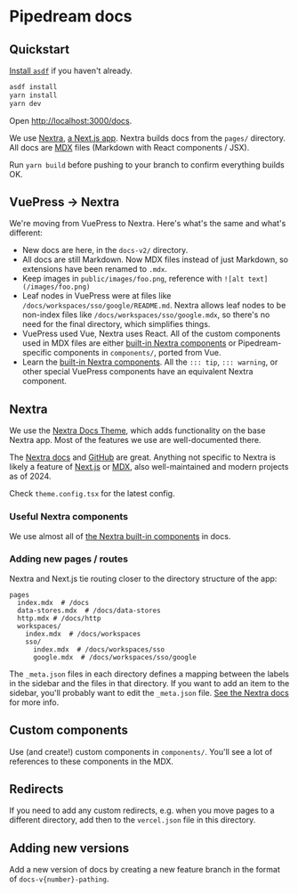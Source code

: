 # Pipedream docs

## Quickstart

[Install `asdf`](https://asdf-vm.com/guide/getting-started.html) if you haven't already.

```bash
asdf install
yarn install
yarn dev
```

Open [http://localhost:3000/docs](http://localhost:3000/docs).

We use [Nextra](https://nextra.site/docs), [a Next.js app](https://nextjs.org/docs). Nextra builds docs from the `pages/` directory. All docs are [MDX](https://mdxjs.com/) files (Markdown with React components / JSX).

Run `yarn build` before pushing to your branch to confirm everything builds OK.

## VuePress -> Nextra

We're moving from VuePress to Nextra. Here's what's the same and what's different:

- New docs are here, in the `docs-v2/` directory.
- All docs are still Markdown. Now MDX files instead of just Markdown, so extensions have been renamed to `.mdx`.
- Keep images in `public/images/foo.png`, reference with `![alt text](/images/foo.png)`
- Leaf nodes in VuePress were at files like `/docs/workspaces/sso/google/README.md`. Nextra allows leaf nodes to be non-index files like `/docs/workspaces/sso/google.mdx`, so there's no need for the final directory, which simplifies things.
- VuePress used Vue, Nextra uses React. All of the custom components used in MDX files are either [built-in Nextra components](https://nextra.site/docs/guide/built-ins) or Pipedream-specific components in `components/`, ported from Vue.
- Learn the [built-in Nextra components](https://nextra.site/docs/guide/built-ins). All the `::: tip`, `::: warning`, or other special VuePress components have an equivalent Nextra component.

## Nextra

We use the [Nextra Docs Theme](https://nextra.site/docs/docs-theme/start), which adds functionality on the base Nextra app. Most of the features we use are well-documented there.

The [Nextra docs](https://nextra.site/docs) and [GitHub](https://github.com/shuding/nextra) are great. Anything not specific to Nextra is likely a feature of [Next.js](https://nextjs.org/docs) or [MDX](https://mdxjs.com/), also well-maintained and modern projects as of 2024.

Check `theme.config.tsx` for the latest config.

### Useful Nextra components

We use almost all of [the Nextra built-in components](https://nextra.site/docs/guide/built-ins) in docs.

### Adding new pages / routes

Nextra and Next.js tie routing closer to the directory structure of the app:

```
pages
  index.mdx  # /docs
  data-stores.mdx  # /docs/data-stores
  http.mdx # /docs/http
  workspaces/
    index.mdx  # /docs/workspaces
    sso/
      index.mdx  # /docs/workspaces/sso
      google.mdx  # /docs/workspaces/sso/google
```

The `_meta.json` files in each directory defines a mapping between the labels in the sidebar and the files in that directory. If you want to add an item to the sidebar, you'll probably want to edit the `_meta.json` file. [See the Nextra docs](https://nextra.site/docs/docs-theme/page-configuration) for more info.

## Custom components

Use (and create!) custom components in `components/`. You'll see a lot of references to these components in the MDX.

## Redirects

If you need to add any custom redirects, e.g. when you move pages to a different directory, add then to the `vercel.json` file in this directory.


## Adding new versions

Add a new version of docs by creating a new feature branch in the format of `docs-v{number}-pathing`.

